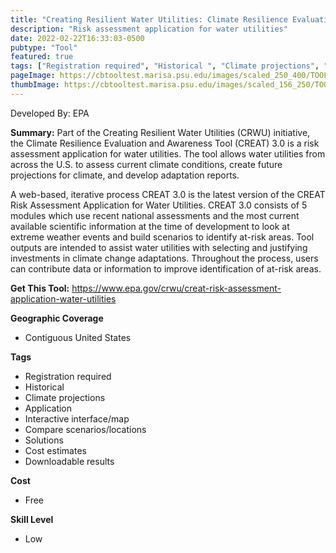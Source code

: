 ```yaml
---
title: "Creating Resilient Water Utilities: Climate Resilience Evaluation and Awareness Tool Risk Assessment Application for Water Utilities"
description: "Risk assessment application for water utilities"
date: 2022-02-22T16:33:03-0500
pubtype: "Tool"
featured: true
tags: ["Registration required", "Historical ", "Climate projections", "Application", "Interactive interface/map", "Compare scenarios/locations", "Solutions", "Cost estimates", "Downloadable results"]
pageImage: https://cbtooltest.marisa.psu.edu/images/scaled_250_400/TOOLID_8.1_ScreenCapture-1.png
thumbImage: https://cbtooltest.marisa.psu.edu/images/scaled_156_250/TOOLID_8.1_ScreenCapture-1.png
---
```

Developed By: EPA

**Summary:** Part of the Creating Resilient Water Utilities (CRWU) initiative, the Climate Resilience Evaluation and Awareness Tool (CREAT) 3.0 is a risk assessment application for water utilities. The tool allows water utilities from across the U.S. to assess current climate conditions, create future projections for climate, and develop adaptation reports.  

A web-based, iterative process CREAT 3.0 is the latest version of the CREAT Risk Assessment Application for Water Utilities. CREAT 3.0 consists of 5 modules which use recent national assessments and the most current available scientific information at the time of development to look at extreme weather events and build scenarios to identify at-risk areas. Tool outputs are intended to assist water utilities with selecting and justifying investments in climate change adaptations. Throughout the process, users can contribute data or information to improve identification of at-risk areas. 

__**Get This Tool:**__ https://www.epa.gov/crwu/creat-risk-assessment-application-water-utilities

__**Geographic Coverage**__
- Contiguous United States

__**Tags**__
-  Registration required
-  Historical 
-  Climate projections
-  Application
-  Interactive interface/map
-  Compare scenarios/locations
-  Solutions
-  Cost estimates
-  Downloadable results

__**Cost**__
- Free

__**Skill Level**__
- Low
